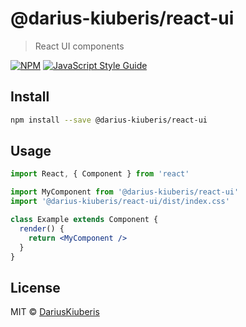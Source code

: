 # @darius-kiuberis/react-ui

> React UI components

[![NPM](https://img.shields.io/npm/v/@darius-kiuberis/react-ui.svg)](https://www.npmjs.com/package/@darius-kiuberis/react-ui) [![JavaScript Style Guide](https://img.shields.io/badge/code_style-standard-brightgreen.svg)](https://standardjs.com)

## Install

```bash
npm install --save @darius-kiuberis/react-ui
```

## Usage

```jsx
import React, { Component } from 'react'

import MyComponent from '@darius-kiuberis/react-ui'
import '@darius-kiuberis/react-ui/dist/index.css'

class Example extends Component {
  render() {
    return <MyComponent />
  }
}
```

## License

MIT © [DariusKiuberis](https://github.com/DariusKiuberis)
